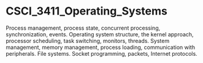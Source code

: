 # CSCI_3411_Operating_Systems
Process management, process state, concurrent processing, synchronization, events. Operating system structure, the kernel approach, processor scheduling, task switching, monitors, threads. System management, memory management, process loading, communication with peripherals. File systems. Socket programming, packets, Internet protocols.
